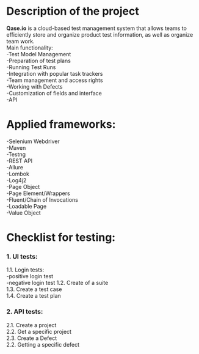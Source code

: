 # Description of the project 
**Qase.io** is a cloud-based test management system that allows teams to efficiently store and organize product test information, as well as organize team work.  
Main functionality:  
-Test Model Management  
-Preparation of test plans  
-Running Test Runs  
-Integration with popular task trackers  
-Team management and access rights  
-Working with Defects  
-Customization of fields and interface  
-API  
   
# Applied frameworks:  
-Selenium Webdriver  
-Maven  
-Testng  
-REST API  
-Allure  
-Lombok  
-Log4j2  
-Page Object  
-Page Element/Wrappers  
-Fluent/Chain of Invocations  
-Loadable Page  
-Value Object  

# Checklist for testing:  
### 1. UI tests:  
1.1. Login tests:  
-positive login test  
-negative login test 
1.2. Create of a suite  
1.3. Create a test case  
1.4. Create a test plan 
### 2. API tests:  
2.1. Create a project  
2.2. Get a specific project  
2.3. Create a Defect  
2.2. Getting a specific defect
